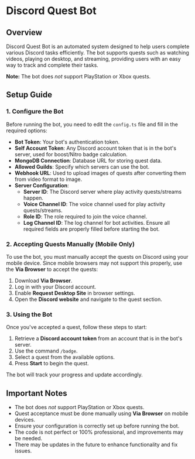 # Discord Quest Bot

## Overview
Discord Quest Bot is an automated system designed to help users complete various Discord tasks efficiently. The bot supports quests such as watching videos, playing on desktop, and streaming, providing users with an easy way to track and complete their tasks.

**Note:** The bot does *not* support PlayStation or Xbox quests.

## Setup Guide
### 1. Configure the Bot
Before running the bot, you need to edit the `config.ts` file and fill in the required options:

- **Bot Token**: Your bot's authentication token.
- **Self Account Token**: Any Discord account token that is in the bot's server, used for boost/Nitro badge calculation.
- **MongoDB Connection**: Database URL for storing quest data.
- **Allowed Guilds**: Specify which servers can use the bot.
- **Webhook URL**: Used to upload images of quests after converting them from video format to image.
- **Server Configuration**:
  - **Server ID**: The Discord server where play activity quests/streams happen.
  - **Voice Channel ID**: The voice channel used for play activity quests/streams.
  - **Role ID**: The role required to join the voice channel.
  - **Log Channel ID**: The log channel for bot activities.
Ensure all required fields are properly filled before starting the bot.

### 2. Accepting Quests Manually (Mobile Only)
To use the bot, you must manually accept the quests on Discord using your mobile device. Since mobile browsers may not support this properly, use the **Via Browser** to accept the quests:

1. Download **Via Browser**.
2. Log in with your Discord account.
3. Enable **Request Desktop Site** in browser settings.
4. Open the **Discord website** and navigate to the quest section.

### 3. Using the Bot
Once you've accepted a quest, follow these steps to start:

1. Retrieve a **Discord account token** from an account that is in the bot's server.
2. Use the command `/badge`.
3. Select a quest from the available options.
4. Press **Start** to begin the quest.

The bot will track your progress and update accordingly.

## Important Notes
- The bot does *not* support PlayStation or Xbox quests.
- Quest acceptance must be done manually using **Via Browser** on mobile devices.
- Ensure your configuration is correctly set up before running the bot.
- The code is not perfect or 100% professional, and improvements may be needed.
- There may be updates in the future to enhance functionality and fix issues.
